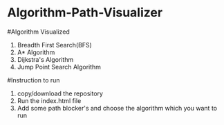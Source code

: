 # Algorithm-Path-Visualizer
 #Algorithm Visualized
1. Breadth First Search(BFS)
2. A* Algorithm
3. Dijkstra's Algorithm
4. Jump Point Search Algorithm

#Instruction to run
1. copy/download the repository
2. Run the index.html file
3. Add some path blocker's and choose the algorithm which you want to run
